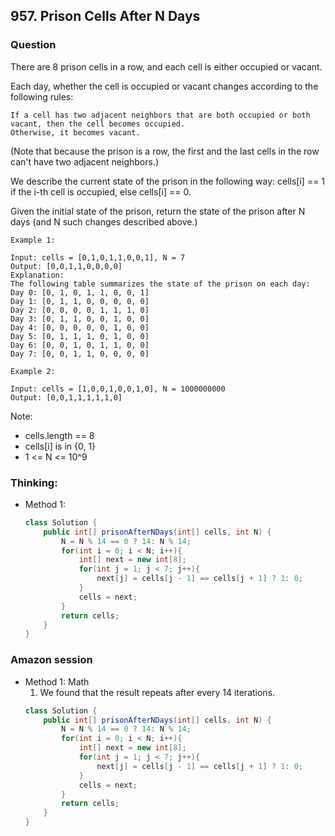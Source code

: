## 957. Prison Cells After N Days

### Question
There are 8 prison cells in a row, and each cell is either occupied or vacant.

Each day, whether the cell is occupied or vacant changes according to the following rules:

    If a cell has two adjacent neighbors that are both occupied or both vacant, then the cell becomes occupied.
    Otherwise, it becomes vacant.

(Note that because the prison is a row, the first and the last cells in the row can't have two adjacent neighbors.)

We describe the current state of the prison in the following way: cells[i] == 1 if the i-th cell is occupied, else cells[i] == 0.

Given the initial state of the prison, return the state of the prison after N days (and N such changes described above.)

```
Example 1:

Input: cells = [0,1,0,1,1,0,0,1], N = 7
Output: [0,0,1,1,0,0,0,0]
Explanation: 
The following table summarizes the state of the prison on each day:
Day 0: [0, 1, 0, 1, 1, 0, 0, 1]
Day 1: [0, 1, 1, 0, 0, 0, 0, 0]
Day 2: [0, 0, 0, 0, 1, 1, 1, 0]
Day 3: [0, 1, 1, 0, 0, 1, 0, 0]
Day 4: [0, 0, 0, 0, 0, 1, 0, 0]
Day 5: [0, 1, 1, 1, 0, 1, 0, 0]
Day 6: [0, 0, 1, 0, 1, 1, 0, 0]
Day 7: [0, 0, 1, 1, 0, 0, 0, 0]

Example 2:

Input: cells = [1,0,0,1,0,0,1,0], N = 1000000000
Output: [0,0,1,1,1,1,1,0]
```

Note:
* cells.length == 8
* cells[i] is in {0, 1}
* 1 <= N <= 10^9



### Thinking:
* Method 1: 
    ```Java
    class Solution {
        public int[] prisonAfterNDays(int[] cells, int N) {
            N = N % 14 == 0 ? 14: N % 14;
            for(int i = 0; i < N; i++){
                int[] next = new int[8];
                for(int j = 1; j < 7; j++){
                    next[j] = cells[j - 1] == cells[j + 1] ? 1: 0;
                }
                cells = next;
            }
            return cells;
        }
    }
    ```

### Amazon session
* Method 1: Math
	1. We found that the result repeats after every 14 iterations.
	```Java
	class Solution {
		public int[] prisonAfterNDays(int[] cells, int N) {
			N = N % 14 == 0 ? 14: N % 14;
			for(int i = 0; i < N; i++){
				int[] next = new int[8];
				for(int j = 1; j < 7; j++){
					next[j] = cells[j - 1] == cells[j + 1] ? 1: 0;
				}
				cells = next;
			}
			return cells;
		}
	}
	```